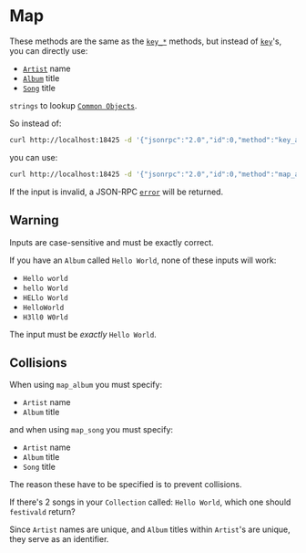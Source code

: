 # Map
These methods are the same as the [`key_*`](../key/key.md) methods, but instead of [`key`](/common-objects/key.md)'s, you can directly use:

- [`Artist`](/common-objects/artist.md) name
- [`Album`](/common-objects/album.md) title
- [`Song`](/common-objects/song.md) title

`strings` to lookup [`Common Objects`](/common-objects/common-objects.md).

So instead of:
```bash
curl http://localhost:18425 -d '{"jsonrpc":"2.0","id":0,"method":"key_artist","params":{"key":100}}'
```
you can use:
```bash
curl http://localhost:18425 -d '{"jsonrpc":"2.0","id":0,"method":"map_artist","params":{"artist":"カネコアヤノ"}}'
```

If the input is invalid, a JSON-RPC [`error`](/json-rpc/json-rpc.md#example-json-rpc-20-failed-response) will be returned.

## Warning
Inputs are case-sensitive and must be exactly correct.

If you have an `Album` called `Hello World`, none of these inputs will work:
- `Hello world`
- `hello World`
- `HELlo World`
- `HelloWorld`
- `H3ll0 W0rld`

The input must be _exactly_ `Hello World`.

## Collisions
When using `map_album` you must specify:
- `Artist` name
- `Album` title

and when using `map_song` you must specify:
- `Artist` name
- `Album` title
- `Song` title

The reason these have to be specified is to prevent collisions.

If there's 2 songs in your `Collection` called: `Hello World`, which one should `festivald` return?

Since `Artist` names are unique, and `Album` titles within `Artist`'s are unique, they serve as an identifier.
